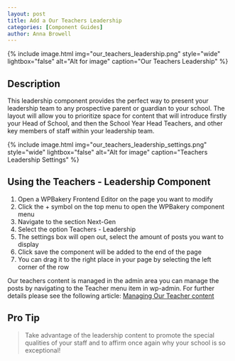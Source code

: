```yaml
---
layout: post
title: Add a Our Teachers Leadership
categories: [Component Guides]
author: Anna Browell
---
```

{% include image.html img="our_teachers_leadership.png" style="wide" lightbox="false" alt="Alt for image" caption="Our Teachers Leadership" %}


## Description

This leadership component provides the perfect way to present your leadership team to any prospective parent or guardian to your school. The layout will allow you to prioritize space for content that will introduce firstly your Head of School, and then the School Year Head Teachers, and other key members of staff within your leadership team. 


{% include image.html img="our_teachers_leadership_settings.png" style="wide" lightbox="false" alt="Alt for image" caption="Teachers Leadership Settings" %}


## Using the Teachers - Leadership Component

1. Open a WPBakery Frontend Editor on the page you want to modify
2. Click the + symbol on the top menu to open the WPBakery component menu
3. Navigate to the section Next-Gen
4. Select the option Teachers - Leadership
5. The settings box will open out, select the amount of posts you want to display
6. Click save the component will be added to the end of the page
7. You can drag it to the right place in your page by selecting the left corner of the row

Our teachers content is managed in the admin area you can manage the posts by navigating to the Teacher menu item in wp-admin. For further details please see the following article:
[Managing Our Teacher content](/Shutta-Cognita-NextGen/CPT-Teachers/)

## Pro Tip
> Take advantage of the leadership content to promote the special qualities of your staff and to affirm once again why your school is so exceptional!

